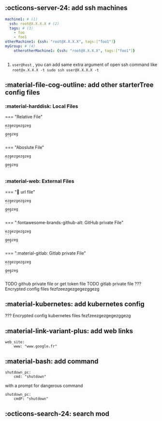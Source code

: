## :octicons-server-24: add ssh machines
``` yaml
machine1: # (1)
  ssh: root@X.X.X.X # (2)
  tags: # (3)
    - foo
    - foo1
otherMachine1: {ssh: "root@X.X.X.X", tags:["foo1"]}
myGroup: # (4)
    otherotherMachine1: {ssh: "root@X.X.X.X", tags:["foo1"]}
    
```
1.   `user@host` , you can add same extra argument of open ssh command like `root@x.X.X.X -t sudo ssh user@X.X.X.X -t`

     

## :material-file-cog-outline: add other starterTree config files
### :material-harddisk: Local Files
    
=== "Relative File"

    ezgezgezgzeg
    ``` 
    gegzeg
    ```
=== "Aboslute File"

    ezgezgezgzeg
    ``` 
    gegzeg
    ```
    
### :material-web: External Files

=== ":link: url file"

    ezgezgezgzeg
    ``` 
    gegzeg
    ```
=== ":fontawesome-brands-github-alt: GitHub private File"

    ezgezgezgzeg
    ``` 
    gegzeg
    ```        
=== ":material-gitlab: Gitlab private File"

    ezgezgezgzeg
    ``` 
    gegzeg
    ```        

TODO github private file 
    or get token file
TODO gitlab private file
??? Encrypted config files
    fezfzeezgezgegezggezg
## :material-kubernetes: add kubernetes config
??? Encrypted config kubernetes files
    fezfzeezgezgegezggezg
## :material-link-variant-plus: add web links
```
web_site:
    www: "www.google.fr"
```
## :material-bash: add command
```
shutdown_pc:
    cmd: "shutdown"
```
with a prompt for dangerous command
```
shutdown_pc:
    cmdP: "shutdown"
```
## :octicons-search-24: search mod

